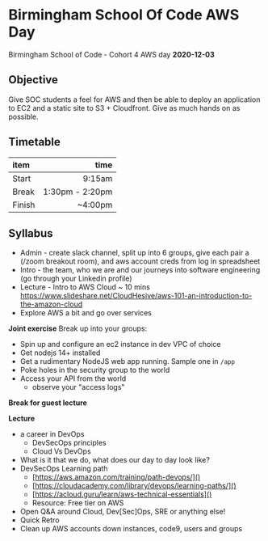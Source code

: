 # Birmingham School Of Code AWS Day
Birmingham School of Code - Cohort 4 AWS day
**2020-12-03**

## Objective

Give SOC students a feel for AWS and then be able to deploy an application to EC2 and a static site to S3 + Cloudfront.
Give as much hands on as possible.

## Timetable

item | time
:- | -:
Start | 9:15am
Break | 1:30pm - 2:20pm
Finish | ~4:00pm

## Syllabus

- Admin - create slack channel, split up into 6 groups, give each pair a (/zoom breakout room), and aws account creds from log in spreadsheet
- Intro - the team, who we are and our journeys into software engineering (go through your Linkedin profile)
- Lecture - Intro to AWS Cloud ~ 10 mins https://www.slideshare.net/CloudHesive/aws-101-an-introduction-to-the-amazon-cloud
- Explore AWS a bit and go over services

**Joint exercise**
Break up into your groups:
  - Spin up and configure an ec2 instance in dev VPC of choice
  - Get nodejs 14+ installed
  - Get a rudimentary NodeJS web app running.  Sample one in `/app`
  - Poke holes in the security group to the world
  - Access your API from the world
    - observe your "access logs"

**Break for guest lecture**

**Lecture**
 - a career in DevOps
   - DevSecOps principles
   - Cloud Vs DevOps
  - What is it that we do, what does our day to day look like?
- DevSecOps Learning path
  - [https://aws.amazon.com/training/path-devops/]()
  - [https://cloudacademy.com/library/devops/learning-paths/]()
  - [https://acloud.guru/learn/aws-technical-essentials]()
  - Resource: Free tier on AWS
- Open Q&A around Cloud, Dev[Sec]Ops, SRE or anything else!
- Quick Retro
- Clean up AWS accounts down instances, code9, users and groups
